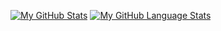 [![My GitHub Stats](https://github-readme-stats.vercel.app/api/?username=abhishekkakolla&count_private=true&theme=tokyonight&showicons=true)]()
[![My GitHub Language Stats](https://github-readme-stats.vercel.app/api/top-langs/?username=abhishekkakolla&langs_count=5&theme=tokyonight)]()
